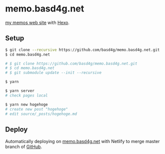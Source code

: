 # memo.basd4g.net

[my memos web site](https://memo.basd4g.net) with [Hexo](https://hexo.io).

## Setup

```sh
$ git clone --recursive https://github.com/basd4g/memo.basd4g.net.git
$ cd memo.basd4g.net

# $ git clone https://github.com/basd4g/memo.basd4g.net.git
# $ cd memo.basd4g.net
# $ git submodule update --init --recursive

$ yarn

$ yarn server
# check pages local

$ yarn new hogehoge
# create new post "hogehoge"
# edit source/_posts/hogehoge.md
```

## Deploy

Automatically deploying on [memo.basd4g.net](https://memo.basd4g.net) with Netlify to merge master branch of [GitHub](https://github.com/basd4g/memo.basd4g.net).

